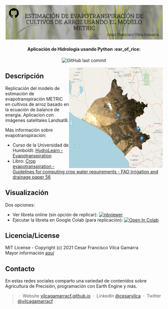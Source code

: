 <p align='center'>
   <img src="figures/Github Cover - METRIC.png" alt="Github Cover - METRIC"/>
</p>

<h4 align="center"> Aplicación de Hidrología usando Python :ear_of_rice: </h4>

<p align='center'>
   <img src="https://img.shields.io/github/last-commit/vilcagamarracf/Inv_arroz_METRIC?style=flat-square" alt="GitHub last commit"/>
</p>


<img src="figures/Region_of_Interest.PNG" alt="Zona de trabajo" align='right' width=300/>

## Descripción 
Replicación del modelo de estimación de evapotranspiración METRIC en cultivos de arroz basado en la ecuación de balance de energia.
Aplicacion con imágenes satelitales Landsat8.

Más información sobre evapotranspiración:
- Curso de la Universidad de Humboldt: [HydroLearn - Evapotranspiration](https://edx.hydrolearn.org/courses/course-v1:HumboldtState+ENGR440+2020_Fall/about)
- Libro: [Crop evapotranspiration - Guidelines for computing crop water requirements - FAO Irrigation and drainage paper 56](https://www.fao.org/3/X0490E/x0490e00.htm)

## Visualización
Dos opciones:
- Ver libreta online (sin opción de replicar): [![nbviewer](https://raw.githubusercontent.com/jupyter/design/master/logos/Badges/nbviewer_badge.svg)](https://nbviewer.jupyter.org/github/vilcagamarracf/Inv_arroz_METRIC/blob/main/Inv_Arroz_METRIC.ipynb)
- Ejecutar la libreta en Google Colab (para replicación): <a href="https://colab.research.google.com/github/vilcagamarracf/Inv_arroz_METRIC/blob/main/Inv_Arroz_METRIC.ipynb" target="_parent"><img src="https://colab.research.google.com/assets/colab-badge.svg" alt="Open In Colab"/></a>

## Licencia/License
MIT License - Copyright (c) 2021 Cesar Francisco Vilca Gamarra \
Mayor información [aquí](https://github.com/vilcagamarracf/Inv_arroz_METRIC/blob/main/LICENSE)


## Contacto
En estas redes sociales comparto una variedad de contenidos sobre Agricultura de Precisión, programación con Earth Engine y más.

> &nbsp;&middot;&nbsp; Website [vilcagamarracf.github.io](https://vilcagamarracf.github.io/) &nbsp;&middot;&nbsp;
> LinkedIn [@cesarvilca](https://www.linkedin.com/in/cesarvilca/) &nbsp;&middot;&nbsp;
> Twitter [@vilcagamarracf](https://twitter.com/vilcagamarracf)
